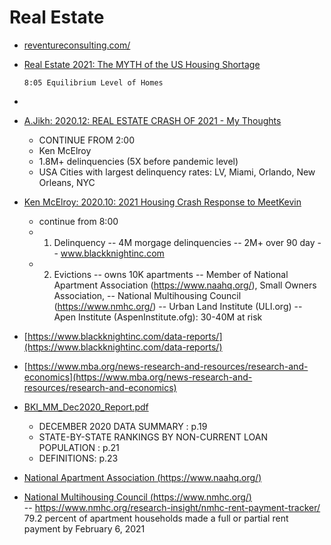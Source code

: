 # Real Estate

* [reventureconsulting.com/](https://reventureconsulting.com/)


* [Real Estate 2021: The MYTH of the US Housing Shortage](https://www.youtube.com/watch?v=97DW-V8_9Lo)

      8:05 Equilibrium Level of Homes

* []()

* [A.Jikh: 2020.12: REAL ESTATE CRASH OF 2021 - My Thoughts](https://youtu.be/0-23mqUNm_I)<br>
     - CONTINUE FROM 2:00
     - Ken McElroy
     - 1.8M+ delinquencies  (5X before pandemic level)
     - USA Cities with largest delinquency rates: LV, Miami, Orlando, New Orleans, NYC
    
* [Ken McElroy: 2020.10: 2021 Housing Crash Response to MeetKevin](https://www.youtube.com/watch?v=h56S5BA7AyI)<br>
   - continue from 8:00
   - 1. Delinquency 
     -- 4M morgage delinquencies
     -- 2M+ over 90 day 
     -- www.blackknightinc.com
   - 2. Evictions
     -- owns 10K apartments
     -- Member of National Apartment Association (https://www.naahq.org/), Small Owners Association, 
     -- National Multihousing Council (https://www.nmhc.org/)
     -- Urban Land Institute (ULI.org)
     -- Apen Institute (AspenInstitute.ofg): 30-40M at risk

* [https://www.blackknightinc.com/data-reports/](https://www.blackknightinc.com/data-reports/)<br>
 
* [https://www.mba.org/news-research-and-resources/research-and-economics](https://www.mba.org/news-research-and-resources/research-and-economics)<br>

* [BKI_MM_Dec2020_Report.pdf](https://cdn.blackknightinc.com/wp-content/uploads/2021/01/BKI_MM_Dec2020_Report.pdf)<br>
     - DECEMBER 2020 DATA SUMMARY : p.19
     - STATE-BY-STATE RANKINGS BY NON-CURRENT LOAN POPULATION : p.21
     - DEFINITIONS: p.23

* [National Apartment Association (https://www.naahq.org/)](https://www.naahq.org/)<br>
* [National Multihousing Council (https://www.nmhc.org/)](https://www.nmhc.org/)<br>
     -- https://www.nmhc.org/research-insight/nmhc-rent-payment-tracker/ 
     79.2 percent of apartment households made a full or partial rent payment by February 6, 2021
     

